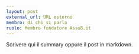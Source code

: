 ```yaml
---
layout: post
external_url: URL esterno
membro: di chi si parla
ruolo: Membro fondatore AssoB.it
---
```

Scrivere qui il summary oppure il post in markdown.

